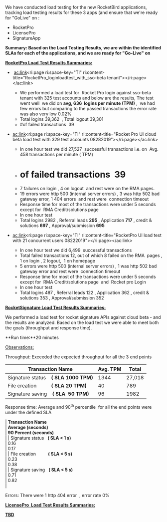 
We have conducted load testing for the new RocketBird applications, tracking load testing results for these 3 apps (and ensure that we're ready for "GoLive" on <time datetime="2019-09-18"></time>:

- RocketPro
- LicensePro
- SignatureApp




**Summary: Based on the Load Testing Results, we are within the identified SLAs for each of the applications, and we are ready for "Go-Live" on <time datetime="2019-09-18"></time>**



<u><strong>RocketPro Load Test Results Summaries:</strong></u>

- <time datetime="2019-09-12"></time> <ac:link><ri:page ri:space-key="TI" ri:content-title="RocketPro_loginloadtest_with_sso-beta tenant"></ri:page></ac:link>

    - We performed a load test for  Rocket Pro login against sso-beta tenant with 325 test accounts and below are the results, The test went well  we did on **avg, 636  logins per minute (TPM)** ,  we had few errors but comparing to the passed transactions the error rate was also very low 0.02%
    - Total logins 39,362  , Total logout 39,301
    - #of failed transactions  39
- <time datetime="2019-08-28"></time><ac:link><ri:page ri:space-key="TI" ri:content-title="Rocket Pro UI cloud beta load test with 329 test accounts 08282019"></ri:page></ac:link>
    - In one hour test we did 27,527  successful transactions i.e. on  Avg. 458 transactions per minute ( TPM)
    - # of failed transactions  39
    - 7 failures on login , 4 on logout  and rest were on the RMA pages.
    - 19 errors were http 500 (internal server errors) , 3 was http 502 bad gateway error, 1 404 errors  and rest were  connection timeout
    - Response time for most of the transactions were under 5 seconds except for  RMA Credit/solutions page
    - In one hour test
    - Total logins 2982 , Referral leads **295** , Application **717** , credit & solutions **697** , Approval/submission **695**
- <time datetime="2019-08-22"></time><ac:link><ri:page ri:space-key="TI" ri:content-title="RocketPro UI load test with 21 concurrent users 08222019"></ri:page></ac:link>
    - In one hour test we did 6,499  successful transactions
    - Total failed transactions 12, out of which 8 failed on the RMA  pages , 1 on login , 2 logout,  1 on homepage
    - 5 errors were http 500 (internal server errors) , 1 was http 502 bad gateway error and rest were  connection timeout
    - Response time for most of the transactions were under 5 seconds except for  RMA Credit/solutions page  and  Rocket pro Login
    - In one hour test
    - Total logins 487 , Referral leads 122 , Application 362 , credit & solutions 353 , Approval/submission 352






<u><strong>RocketSignature<u><strong>&nbsp;Load Test Results Summaries</strong></u>:</strong></u>

We performed a load test for rocket signature APIs against cloud beta - and the results are analyzed. Based on the load test we were able to meet both the goals (throughput and response time).

**Run time:**20 minutes

<u>Observations:</u>

Throughput: Exceeded the expected throughput for all the 3 end points


| **Transaction Name**<br> | **Avg. TPM**<br> | **Total**<br> |
| --- | --- | --- |
| Signature status    **( SLA 1000 TPM)**<br> | 1344<br> | 27,018<br> |
| File creation           **( SLA 20 TPM)**<br> | 40<br> | 789<br> |
| Signature saving    **( SLA  50 TPM)**<br> | 96<br> | 1982<br> |




Response time: Average and 90<sup style="letter-spacing: 0.0px;">th</sup> percentile  for all the end points were under the defined SLA


| **Transaction Name**<br> | **Average (seconds)**<br> | **90 Percent (seconds)**<br> |
| Signature status   **( SLA &lt; 1 s)**<br> | 0.16<br> | 0.17<br> |
| File creation          **( SLA &lt; 5 s)**<br> | 0.23<br> | 0.38<br> |
| Signature saving   **( SLA &lt; 5 s)**<br> | 0.71<br> | 0.82<br> |




Errors: There were 1 http 404 error  , error rate 0%



<u><strong>LicensePro&nbsp;&nbsp;Load Test Results Summaries:</strong></u>

<u><strong>TBD</strong></u>
